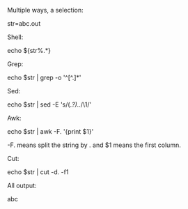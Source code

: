 Multiple ways, a selection:

str=abc.out

Shell:

echo ${str%.*}

Grep:

echo $str | grep -o '^[^\.]*'

Sed:

echo $str | sed -E 's/(.*?)\..*/\1/'

Awk:

echo $str | awk -F. '{print $1}'

-F. means split the string by . and $1 means the first column.

Cut:

echo $str | cut -d. -f1

All output:

abc
